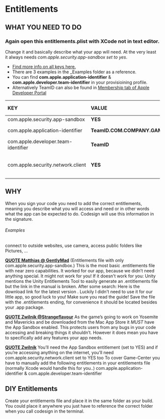 # Entitlements

## WHAT YOU NEED TO DO
### Again open this entitlements.plist with XCode not in text editor. 
Change it and basically describe what your app will need. At the very least it always needs *com.apple.security.app-sandbox set to yes*.

* [Find more info on all keys here.](https://developer.apple.com/library/archive/documentation/Miscellaneous/Reference/EntitlementKeyReference/Chapters/EnablingAppSandbox.html#//apple_ref/doc/uid/TP40011195-CH4-SW5)
* There are 3 examples in the _Examples folder as a reference.
* You can find **com.apple.application-identifier** & **com.apple.developer.team-identifier** in your provisioining profile. 
* Alternatively TeamID can also be found in [Membership tab of Apple Developer Portal](https://developer.apple.com/account/#/membership/)

| KEY | VALUE  | WHEN NEEDED |
|:--|:--|:--|
|com.apple.security.app-sandbox| **YES**| Always |
| com.apple.application-identifier |**TeamID.COM.COMPANY.GAME**  | If Game Center,...? |
| com.apple.developer.team-identifier | **TeamID**  | If Game Center,...? |
| com.apple.security.network.client | **YES** | If accessing things online |


## WHY
When you sign your code you need to add the correct entitlements, meaning you describe what you will access and need or in other words what the app can be expected to do. Codesign will use this information in the signature.  

###### Examples
connect to outside websites, use camera, access public folders like Pictures, … 

[**QUOTE Matthias @ GentlyMad**](https://gentlymad.org/blog/post/deliver-mac-store-unity) (Entitlements file with only com.apple.security.app-sandbox.) This is the most basic .entitlements file with near zero capabilities. It worked for our app, because we didn’t need anything special. It might not work for you! If it doesn't work for you: Unity mentions the Unity Entitlements Tool to easily generate an .entitlements file but the link in the manual is broken. After some search: Here is the download link for the latest version . Luckily I didn't need to use it for our little app, so good luck to you! Make sure you read the guide! Save the file with the .entitlements ending, for convenience it should be located besides your .app package.


[**QUOTE Zwilnik @Strangeflavour**](http://www.strangeflavour.com/creating-mac-app-store-games-unity/) As the game’s going to work on Yosemite and Mavericks and be downloaded from the Mac App Store it *MUST* have the App Sandbox enabled. This protects users from any bugs in your code accessing and breaking things it shouldn’t. However it does mean you have to specifically add any features your app needs.

[**QUOTE Zwilnik**](http://www.strangeflavour.com/creating-mac-app-store-games-unity/)
You’ll need the App Sandbox entitlement (set to YES) and if you’re accessing anything on the internet, you’ll need com.apple.security.network.client set to YES too
To cover Game-Center you have to manually add the following entitlements in your entitlements file (normally Xcode would handle this for you..) com.apple.application-identifier & com.apple.developer.team-identifier

## DIY Entitlements
Create your entitlements file and place it in the same folder as your build. You could place it anywhere you just have to reference the correct folder when you call codesign in the terminal.